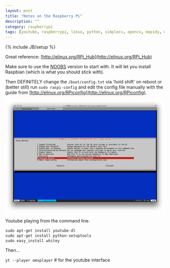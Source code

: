 ```yaml
---
layout: post
title: "Notes on the Raspberry Pi"
description: ""
category: raspberrypi 
tags: [youtube, raspberrypi, linux, python, simplecv, opencv, mopidy, mpd, oq]
---
```

{% include JB/setup %}

Great reference: [http://elinux.org/RPi_Hub](http://elinux.org/RPi_Hub)

Make sure to use the [NOOBS](http://elinux.org/RPi_Easy_SD_Card_Setup#Using_NOOBS) version to start with. It will let you install Raspbian (which is what you should stick with).

Then DEFINITELY change the `/boot/config.txt` via 'hold shift' on reboot or (better still) run `sudo raspi-config` and edit the config file manually with the guide from [http://elinux.org/RPiconfig](http://elinux.org/RPiconfig).

![Raspberry Pi config file](/assets/files/raspi-config.png)

Youtube playing from the command line.

    sudo apt-get install youtube-dl
    sudo apt-get install python-setuptools
    sudo easy_install whitey

Then... 

`yt --player omxplayer` # for the youtube interface

